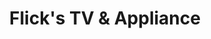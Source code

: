 ---
title: "Flick's TV & Appliance"
url: /meadville/flicks-tv-und-appliance/
shop: Haushaltsgeräte
---